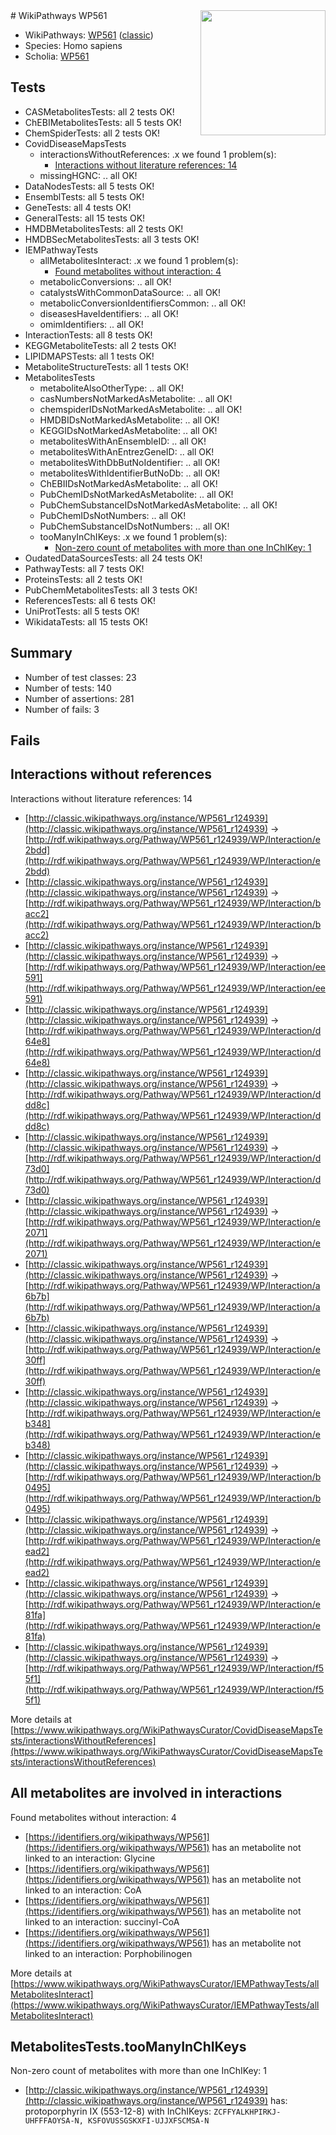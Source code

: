 <img style="float: right; width: 200px" src="https://cms-assets.nporadio.nl/npo3fm/NPO-Serious-Request-Logo-Groen-Ik-Steun-RGB.png" />
# WikiPathways WP561

* WikiPathways: [WP561](https://wikipathways.org/pathways/WP561) ([classic](https://classic.wikipathways.org/instance/WP561))
* Species: Homo sapiens
* Scholia: [WP561](https://scholia.toolforge.org/wikipathways/WP561)
## Tests
* CASMetabolitesTests: all 2 tests OK!
* ChEBIMetabolitesTests: all 5 tests OK!
* ChemSpiderTests: all 2 tests OK!
* CovidDiseaseMapsTests
    * interactionsWithoutReferences: .x we found 1 problem(s):
        * [Interactions without literature references: 14](#9701cce5)
    * missingHGNC: .. all OK!
* DataNodesTests: all 5 tests OK!
* EnsemblTests: all 5 tests OK!
* GeneTests: all 4 tests OK!
* GeneralTests: all 15 tests OK!
* HMDBMetabolitesTests: all 2 tests OK!
* HMDBSecMetabolitesTests: all 3 tests OK!
* IEMPathwayTests
    * allMetabolitesInteract: .x we found 1 problem(s):
        * [Found metabolites without interaction: 4](#2bc2e7ef)
    * metabolicConversions: .. all OK!
    * catalystsWithCommonDataSource: .. all OK!
    * metabolicConversionIdentifiersCommon: .. all OK!
    * diseasesHaveIdentifiers: .. all OK!
    * omimIdentifiers: .. all OK!
* InteractionTests: all 8 tests OK!
* KEGGMetaboliteTests: all 2 tests OK!
* LIPIDMAPSTests: all 1 tests OK!
* MetaboliteStructureTests: all 1 tests OK!
* MetabolitesTests
    * metaboliteAlsoOtherType: .. all OK!
    * casNumbersNotMarkedAsMetabolite: .. all OK!
    * chemspiderIDsNotMarkedAsMetabolite: .. all OK!
    * HMDBIDsNotMarkedAsMetabolite: .. all OK!
    * KEGGIDsNotMarkedAsMetabolite: .. all OK!
    * metabolitesWithAnEnsembleID: .. all OK!
    * metabolitesWithAnEntrezGeneID: .. all OK!
    * metabolitesWithDbButNoIdentifier: .. all OK!
    * metabolitesWithIdentifierButNoDb: .. all OK!
    * ChEBIIDsNotMarkedAsMetabolite: .. all OK!
    * PubChemIDsNotMarkedAsMetabolite: .. all OK!
    * PubChemSubstanceIDsNotMarkedAsMetabolite: .. all OK!
    * PubChemIDsNotNumbers: .. all OK!
    * PubChemSubstanceIDsNotNumbers: .. all OK!
    * tooManyInChIKeys: .x we found 1 problem(s):
        * [Non-zero count of metabolites with more than one InChIKey: 1](#a4e4037e)
* OudatedDataSourcesTests: all 24 tests OK!
* PathwayTests: all 7 tests OK!
* ProteinsTests: all 2 tests OK!
* PubChemMetabolitesTests: all 3 tests OK!
* ReferencesTests: all 6 tests OK!
* UniProtTests: all 5 tests OK!
* WikidataTests: all 15 tests OK!


## Summary

* Number of test classes: 23
* Number of tests: 140
* Number of assertions: 281
* Number of fails: 3

## Fails

<a name="9701cce5" />

## Interactions without references

Interactions without literature references: 14

* [http://classic.wikipathways.org/instance/WP561_r124939](http://classic.wikipathways.org/instance/WP561_r124939) -> [http://rdf.wikipathways.org/Pathway/WP561_r124939/WP/Interaction/e2bdd](http://rdf.wikipathways.org/Pathway/WP561_r124939/WP/Interaction/e2bdd)
* [http://classic.wikipathways.org/instance/WP561_r124939](http://classic.wikipathways.org/instance/WP561_r124939) -> [http://rdf.wikipathways.org/Pathway/WP561_r124939/WP/Interaction/bacc2](http://rdf.wikipathways.org/Pathway/WP561_r124939/WP/Interaction/bacc2)
* [http://classic.wikipathways.org/instance/WP561_r124939](http://classic.wikipathways.org/instance/WP561_r124939) -> [http://rdf.wikipathways.org/Pathway/WP561_r124939/WP/Interaction/ee591](http://rdf.wikipathways.org/Pathway/WP561_r124939/WP/Interaction/ee591)
* [http://classic.wikipathways.org/instance/WP561_r124939](http://classic.wikipathways.org/instance/WP561_r124939) -> [http://rdf.wikipathways.org/Pathway/WP561_r124939/WP/Interaction/d64e8](http://rdf.wikipathways.org/Pathway/WP561_r124939/WP/Interaction/d64e8)
* [http://classic.wikipathways.org/instance/WP561_r124939](http://classic.wikipathways.org/instance/WP561_r124939) -> [http://rdf.wikipathways.org/Pathway/WP561_r124939/WP/Interaction/ddd8c](http://rdf.wikipathways.org/Pathway/WP561_r124939/WP/Interaction/ddd8c)
* [http://classic.wikipathways.org/instance/WP561_r124939](http://classic.wikipathways.org/instance/WP561_r124939) -> [http://rdf.wikipathways.org/Pathway/WP561_r124939/WP/Interaction/d73d0](http://rdf.wikipathways.org/Pathway/WP561_r124939/WP/Interaction/d73d0)
* [http://classic.wikipathways.org/instance/WP561_r124939](http://classic.wikipathways.org/instance/WP561_r124939) -> [http://rdf.wikipathways.org/Pathway/WP561_r124939/WP/Interaction/e2071](http://rdf.wikipathways.org/Pathway/WP561_r124939/WP/Interaction/e2071)
* [http://classic.wikipathways.org/instance/WP561_r124939](http://classic.wikipathways.org/instance/WP561_r124939) -> [http://rdf.wikipathways.org/Pathway/WP561_r124939/WP/Interaction/a6b7b](http://rdf.wikipathways.org/Pathway/WP561_r124939/WP/Interaction/a6b7b)
* [http://classic.wikipathways.org/instance/WP561_r124939](http://classic.wikipathways.org/instance/WP561_r124939) -> [http://rdf.wikipathways.org/Pathway/WP561_r124939/WP/Interaction/e30ff](http://rdf.wikipathways.org/Pathway/WP561_r124939/WP/Interaction/e30ff)
* [http://classic.wikipathways.org/instance/WP561_r124939](http://classic.wikipathways.org/instance/WP561_r124939) -> [http://rdf.wikipathways.org/Pathway/WP561_r124939/WP/Interaction/eb348](http://rdf.wikipathways.org/Pathway/WP561_r124939/WP/Interaction/eb348)
* [http://classic.wikipathways.org/instance/WP561_r124939](http://classic.wikipathways.org/instance/WP561_r124939) -> [http://rdf.wikipathways.org/Pathway/WP561_r124939/WP/Interaction/b0495](http://rdf.wikipathways.org/Pathway/WP561_r124939/WP/Interaction/b0495)
* [http://classic.wikipathways.org/instance/WP561_r124939](http://classic.wikipathways.org/instance/WP561_r124939) -> [http://rdf.wikipathways.org/Pathway/WP561_r124939/WP/Interaction/eead2](http://rdf.wikipathways.org/Pathway/WP561_r124939/WP/Interaction/eead2)
* [http://classic.wikipathways.org/instance/WP561_r124939](http://classic.wikipathways.org/instance/WP561_r124939) -> [http://rdf.wikipathways.org/Pathway/WP561_r124939/WP/Interaction/e81fa](http://rdf.wikipathways.org/Pathway/WP561_r124939/WP/Interaction/e81fa)
* [http://classic.wikipathways.org/instance/WP561_r124939](http://classic.wikipathways.org/instance/WP561_r124939) -> [http://rdf.wikipathways.org/Pathway/WP561_r124939/WP/Interaction/f55f1](http://rdf.wikipathways.org/Pathway/WP561_r124939/WP/Interaction/f55f1)


More details at [https://www.wikipathways.org/WikiPathwaysCurator/CovidDiseaseMapsTests/interactionsWithoutReferences](https://www.wikipathways.org/WikiPathwaysCurator/CovidDiseaseMapsTests/interactionsWithoutReferences)

<a name="2bc2e7ef" />

## All metabolites are involved in interactions

Found metabolites without interaction: 4

* [https://identifiers.org/wikipathways/WP561](https://identifiers.org/wikipathways/WP561) has an metabolite not linked to an interaction: Glycine
* [https://identifiers.org/wikipathways/WP561](https://identifiers.org/wikipathways/WP561) has an metabolite not linked to an interaction: CoA
* [https://identifiers.org/wikipathways/WP561](https://identifiers.org/wikipathways/WP561) has an metabolite not linked to an interaction: succinyl-CoA
* [https://identifiers.org/wikipathways/WP561](https://identifiers.org/wikipathways/WP561) has an metabolite not linked to an interaction: Porphobilinogen


More details at [https://www.wikipathways.org/WikiPathwaysCurator/IEMPathwayTests/allMetabolitesInteract](https://www.wikipathways.org/WikiPathwaysCurator/IEMPathwayTests/allMetabolitesInteract)

<a name="a4e4037e" />

## MetabolitesTests.tooManyInChIKeys

Non-zero count of metabolites with more than one InChIKey: 1

* [http://classic.wikipathways.org/instance/WP561_r124939](http://classic.wikipathways.org/instance/WP561_r124939) has: protoporphyrin IX (553-12-8) with InChIKeys: `ZCFFYALKHPIRKJ-UHFFFAOYSA-N, KSFOVUSSGSKXFI-UJJXFSCMSA-N`


